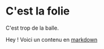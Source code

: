 # C'est la folie

C'est trop de la balle.

Hey ! Voici un contenu en [markdown](https://github.com/adam-p/markdown-here/wiki/Markdown-Cheatsheet#table-of-contents)
